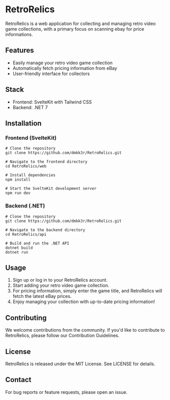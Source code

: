 # RetroRelics

RetroRelics is a web application for collecting and managing retro video game collections, with a primary focus on scanning ebay for price informations.
## Features

- Easily manage your retro video game collection
- Automatically fetch pricing information from eBay
- User-friendly interface for collectors

## Stack

- Frontend: SvelteKit with Tailwind CSS
- Backend: .NET 7

## Installation

### Frontend (SvelteKit)

```shell
# Clone the repository
git clone https://github.com/dmkk3r/RetroRelics.git

# Navigate to the frontend directory
cd RetroRelics/web

# Install dependencies
npm install

# Start the SvelteKit development server
npm run dev
```

### Backend (.NET)

```shell
# Clone the repository
git clone https://github.com/dmkk3r/RetroRelics.git

# Navigate to the backend directory
cd RetroRelics/api

# Build and run the .NET API
dotnet build
dotnet run
```

## Usage

1. Sign up or log in to your RetroRelics account.
2. Start adding your retro video game collection.
3. For pricing information, simply enter the game title, and RetroRelics will fetch the latest eBay prices.
4. Enjoy managing your collection with up-to-date pricing information!

## Contributing
We welcome contributions from the community. If you'd like to contribute to RetroRelics, please follow our Contribution Guidelines.

## License
RetroRelics is released under the MIT License. See LICENSE for details.

## Contact
For bug reports or feature requests, please open an issue.
